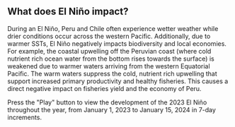 ## What does El Niño impact?
During an El Niño, Peru and Chile often experience wetter weather while drier conditions occur across the western Pacific. Additionally, due to warmer SSTs, El Niño negatively impacts biodiversity and local economies. For example, the coastal upwelling off the Peruvian coast (where cold nutrient rich ocean water from the bottom rises towards the surface) is weakened due to warmer waters arriving from the western Equatorial Pacific. The warm waters suppress the cold, nutrient rich upwelling that support increased primary productivity and healthy fisheries. This causes a direct negative impact on fisheries yield and the economy of Peru.

Press the "Play" button to view the development of the 2023 El Niño throughout the year, from January 1, 2023 to January 15, 2024 in 7-day increments.
